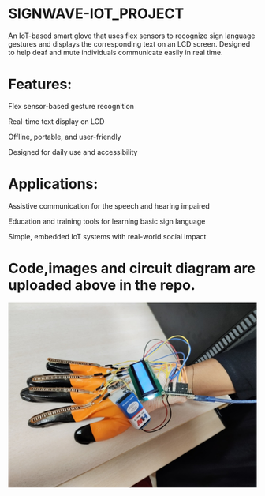 # SIGNWAVE-IOT_PROJECT
An IoT-based smart glove that uses flex sensors to recognize sign language gestures and displays the corresponding text on an LCD screen. Designed to help deaf and mute individuals communicate easily in real time.

# Features:

Flex sensor-based gesture recognition

Real-time text display on LCD

Offline, portable, and user-friendly

Designed for daily use and accessibility
 
# Applications:

Assistive communication for the speech and hearing impaired

Education and training tools for learning basic sign language

Simple, embedded IoT systems with real-world social impact


# Code,images and circuit diagram are uploaded above in the repo.

![Screenshot](images/sw.jpg)
